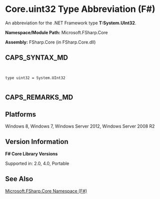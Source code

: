 # Core.uint32 Type Abbreviation (F#)

An abbreviation for the .NET Framework type **T:System.UInt32**.

**Namespace/Module Path:** Microsoft.FSharp.Core

**Assembly:** FSharp.Core (in FSharp.Core.dll)


## CAPS_SYNTAX_MD



```


type uint32 = System.UInt32


```



## CAPS_REMARKS_MD

## Platforms
Windows 8, Windows 7, Windows Server 2012, Windows Server 2008 R2


## Version Information
**F# Core Library Versions**

Supported in: 2.0, 4.0, Portable




## See Also
[Microsoft.FSharp.Core Namespace &#40;F&#35;&#41;](Microsoft.FSharp.Core+Namespace+%28F%23%29.md)

